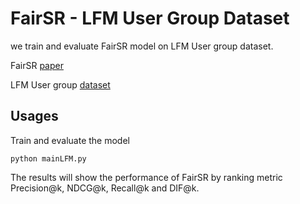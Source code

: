 # FairSR - LFM User Group Dataset
we train and evaluate FairSR model on LFM User group dataset.

FairSR [paper](https://arxiv.org/pdf/2205.00313.pdf)

LFM User group [dataset](https://zenodo.org/record/3475975#.Y3fmMctBxBZ)

Usages
------
Train and evaluate the model

    python mainLFM.py 

The results will show the performance of FairSR by ranking metric Precision@k, NDCG@k, Recall@k and DIF@k.
